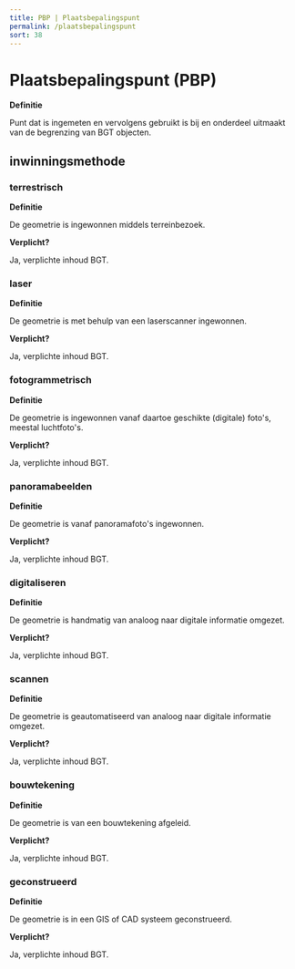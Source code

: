 ```yaml
---
title: PBP | Plaatsbepalingspunt
permalink: /plaatsbepalingspunt
sort: 38
---
```


Plaatsbepalingspunt (PBP)
===================

**Definitie**

Punt dat is ingemeten en vervolgens gebruikt is bij en onderdeel uitmaakt van de
begrenzing van BGT objecten.

inwinningsmethode
-----------------

### terrestrisch

**Definitie**

De geometrie is ingewonnen middels terreinbezoek.

**Verplicht?**

Ja, verplichte inhoud BGT.

### laser

**Definitie**

De geometrie is met behulp van een laserscanner ingewonnen.

**Verplicht?**

Ja, verplichte inhoud BGT.

### fotogrammetrisch

**Definitie**

De geometrie is ingewonnen vanaf daartoe geschikte (digitale) foto's, meestal
luchtfoto's.

**Verplicht?**

Ja, verplichte inhoud BGT.

### panoramabeelden

**Definitie**

De geometrie is vanaf panoramafoto's ingewonnen.

**Verplicht?**

Ja, verplichte inhoud BGT.

### digitaliseren

**Definitie**

De geometrie is handmatig van analoog naar digitale informatie omgezet.

**Verplicht?**

Ja, verplichte inhoud BGT.

### scannen

**Definitie**

De geometrie is geautomatiseerd van analoog naar digitale informatie omgezet.

**Verplicht?**

Ja, verplichte inhoud BGT.

### bouwtekening

**Definitie**

De geometrie is van een bouwtekening afgeleid.

**Verplicht?**

Ja, verplichte inhoud BGT.

### geconstrueerd

**Definitie**

De geometrie is in een GIS of CAD systeem geconstrueerd.

**Verplicht?**

Ja, verplichte inhoud BGT.
